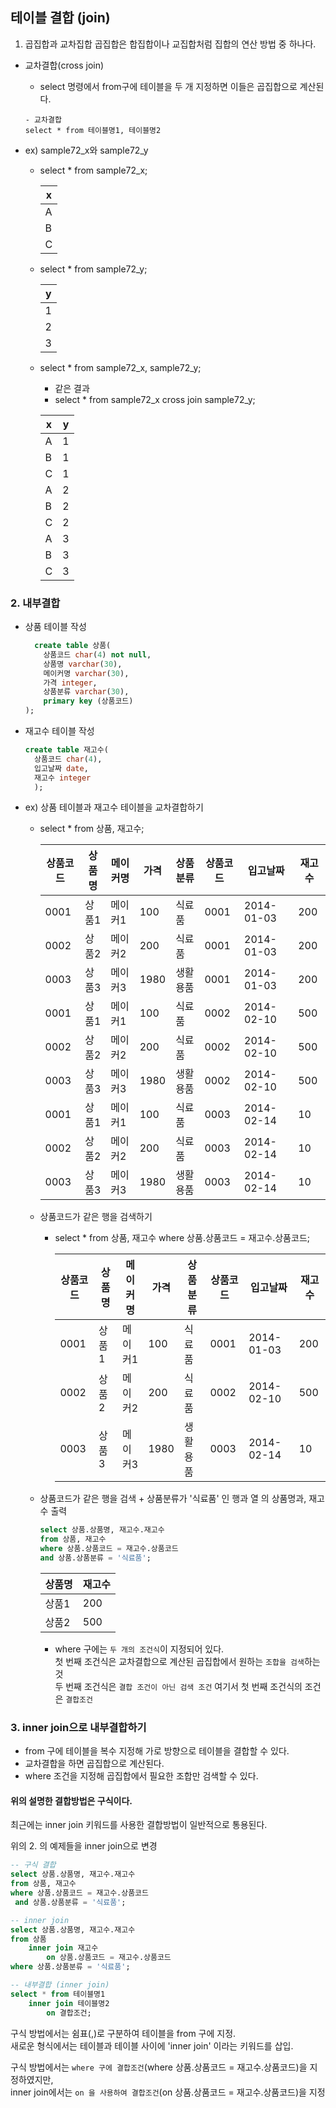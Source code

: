 ## 테이블 결합 (join)

1.  곱집합과 교차집합
곱집합은 합집합이나 교집합처럼 집합의 연산 방법 중 하나다.

- 교차결합(cross join)
  - select 명령에서 from구에 테이블을 두 개 지정하면 이들은 곱집합으로 계산된다.
  
  ```
  - 교차결합
  select * from 테이블명1, 테이블명2
  ```
  
- ex) sample72_x와 sample72_y
  - select * from sample72_x;
    
    | x    |
    |------|
    | A    |
    | B    |
    | C    |
    
  - select * from sample72_y;
    
    | y    |
    |------|
    |    1 |
    |    2 |
    |    3 |
    
  - select * from sample72_x, sample72_y;
     - 같은 결과
     - select * from sample72_x cross join sample72_y;
      
    | x    | y    |
    |------|------|
    | A    |    1 |
    | B    |    1 |
    | C    |    1 |
    | A    |    2 |
    | B    |    2 |
    | C    |    2 |
    | A    |    3 |
    | B    |    3 |
    | C    |    3 |
    
    
### 2. 내부결합 

- 상품 테이블 작성
  ```sql
    create table 상품(
      상품코드 char(4) not null,
      상품명 varchar(30),
      메이커명 varchar(30),
      가격 integer,
      상품분류 varchar(30),
      primary key (상품코드)
  );
  ```
  
- 재고수 테이블 작성
  ```sql
  create table 재고수(
    상품코드 char(4),
    입고날짜 date,
    재고수 integer
    );
  ```
  
- ex) 상품 테이블과 재고수 테이블을 교차결합하기
  - select * from 상품, 재고수;
    
    | 상품코드     | 상품명    | 메이커명     | 가격   | 상품분류     | 상품코드     | 입고날짜     | 재고수    |
    |--------------|-----------|--------------|--------|--------------|--------------|--------------|-----------|
    | 0001         | 상품1     | 메이커1      |    100 | 식료품       | 0001         | 2014-01-03   |       200 |
    | 0002         | 상품2     | 메이커2      |    200 | 식료품       | 0001         | 2014-01-03   |       200 |
    | 0003         | 상품3     | 메이커3      |   1980 | 생활용품     | 0001         | 2014-01-03   |       200 |
    | 0001         | 상품1     | 메이커1      |    100 | 식료품       | 0002         | 2014-02-10   |       500 |
    | 0002         | 상품2     | 메이커2      |    200 | 식료품       | 0002         | 2014-02-10   |       500 |
    | 0003         | 상품3     | 메이커3      |   1980 | 생활용품     | 0002         | 2014-02-10   |       500 |
    | 0001         | 상품1     | 메이커1      |    100 | 식료품       | 0003         | 2014-02-14   |        10 |
    | 0002         | 상품2     | 메이커2      |    200 | 식료품       | 0003         | 2014-02-14   |        10 |
    | 0003         | 상품3     | 메이커3      |   1980 | 생활용품     | 0003         | 2014-02-14   |        10 |
    
  - 상품코드가 같은 행을 검색하기
    - select * from 상품, 재고수 where 상품.상품코드 = 재고수.상품코드;
      
      | 상품코드     | 상품명    | 메이커명     | 가격   | 상품분류     | 상품코드     | 입고날짜     | 재고수    |
      |--------------|-----------|--------------|--------|--------------|--------------|--------------|-----------|
      | 0001         | 상품1     | 메이커1      |    100 | 식료품       | 0001         | 2014-01-03   |       200 |
      | 0002         | 상품2     | 메이커2      |    200 | 식료품       | 0002         | 2014-02-10   |       500 |
      | 0003         | 상품3     | 메이커3      |   1980 | 생활용품     | 0003         | 2014-02-14   |        10 |
    
  - 상품코드가 같은 행을 검색 + 상품분류가 '식료품' 인 행과 열 의  상품명과, 재고수 출력
    ```sql
    select 상품.상품명, 재고수.재고수 
    from 상품, 재고수 
    where 상품.상품코드 = 재고수.상품코드 
    and 상품.상품분류 = '식료품';
    ```
    
    | 상품명    | 재고수    |
    |-----------|-----------|
    | 상품1     |       200 |
    | 상품2     |       500 |
    
    - where 구에는 `두 개의 조건식`이 지정되어 있다.  
    첫 번째 조건식은 교차결합으로 계산된 곱집합에서 원하는 `조합을 검색`하는 것  
    두 번째 조건식은 `결합 조건이 아닌 검색 조건`
    여기서 첫 번째 조건식의 조건은 `결합조건`
    
### 3. inner join으로 내부결합하기

- from 구에 테이블을 복수 지정해 가로 방향으로 테이블을 결합할 수 있다.
- 교차결합을 하면 곱집합으로 계산된다.
- where 조건을 지정해 곱집합에서 필요한 조합만 검색할 수 있다.

#### 위의 설명한 결합방법은 구식이다.
최근에는 inner join 키워드를 사용한 결합방법이 일반적으로 통용된다.  

 위의 2.  의 예제들을 inner join으로 변경
 ```sql 
-- 구식 결합
select 상품.상품명, 재고수.재고수 
from 상품, 재고수 
where 상품.상품코드 = 재고수.상품코드 
  and 상품.상품분류 = '식료품';
```

```sql 
-- inner join
select 상품.상품명, 재고수.재고수 
from 상품 
    inner join 재고수 
        on 상품.상품코드 = 재고수.상품코드 
where 상품.상품분류 = '식료품';
```

```sql
-- 내부결합 (inner join)
select * from 테이블명1 
    inner join 테이블명2 
        on 결합조건;
```

구식 방법에서는 쉼표(,)로 구분하여 테이블을 from 구에 지정.  
새로운 형식에서는 테이블과 테이블 사이에 'inner join' 이라는 키워드를 삽입.  

구식 방법에서는 `where 구에 결합조건`(where 상품.상품코드 = 재고수.상품코드)을 지정하였지만,  
inner join에서는 `on 을 사용하여 결합조건`(on 상품.상품코드 = 재고수.상품코드)을 지정
    
